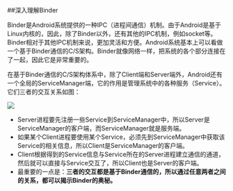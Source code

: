 ##深入理解Binder

Binder是Android系统提供的一种IPC（进程间通信）机制。由于Android是基于Linux内核的，因此，除了Binder以外，还有其他的IPC机制，例如socket等。Binder相对于其他IPC机制来说，更加灵活和方便。Android系统基本上可以看做一个基于Binder通信的C/S架构。Binder就像网络一样，把系统的各个部分连接在了一起，因此它是非常重要的。

在基于Binder通信的C/S架构体系中，除了Client端和Server端外，Android还有一个全局的ServiceManager端，它的作用是管理系统中的各种服务（Service）。 它们三者的交互关系如图：

![](http://ofowf99vj.bkt.clouddn.com/Binder%E5%85%B3%E7%B3%BB.jpeg)

* Server进程要先注册一些Service到ServiceManager中，所以Server是ServiceManager的客户端，而ServiceManager就是服务端。
* 如果某个Client进程要使用某个Service，必须先到ServiceManager中获取该Service的相关信息，所以Client是ServiceManager的客户端。
* Client根据得到的Service信息与Service所在的Server进程建立通信的通道，然后就可以直接与Service交互了，所以Client也是Server的客户端。
* 最重要的一点是：**三者的交互都是基于Binder通信的，所以通过任意两者之间的关系，都可以揭示Binder的奥秘。**